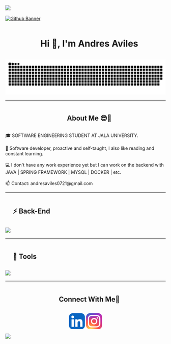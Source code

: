 <!--horizontal divider(gradiant)-->
<img src="https://user-images.githubusercontent.com/73097560/115834477-dbab4500-a447-11eb-908a-139a6edaec5c.gif">

<a target="_blank" rel="noopener noreferrer" href="https://www.linkedin.com/in/andresavilesdev/"><img src="./imgs/BannerEnglish.png" alt="Github Banner" style="max-width: 100%;"></a>

<!--h1 without bottom border-->
<div id="user-content-toc">
  <ul align="center">
    <summary><h1 style="display: inline-block">Hi 👋, I'm Andres Aviles</h1></summary>
  </ul>
</div>

<!--- snake -->
<div align="center">
  <img  src="https://github.com/1999AZZAR/1999AZZAR/blob/readme/resources/grid-snake.svg"
       alt="snake" /></a>
</div>

<hr>

<!--h2 without bottom border-->
<div id="user-content-toc">
  <ul align="center">
    <summary><h2 style="display: inline-block">About Me 😎🤏</h2></summary>
  </ul>
</div>
<p align="left">
  🎓 SOFTWARE ENGINEERING STUDENT AT JALA UNIVERSITY. <br><br>
  📝 Software developer, proactive and self-taught, I also like reading and constant learning. <br><br>
  💻 I don't have any work experience yet but I can work on the backend with JAVA | SPRING FRAMEWORK | MYSQL | DOCKER | etc. <br><br>
  📫 Contact: andresaviles0721@gmail.com
  
</p>

</p>        
<hr>
<!-- BBACKEND -->
<div id="user-content-toc">
  <ul align="left">
    <summary><h2 style="display: inline-block">⚡ Back-End</h2></summary>
  </ul>
</div>
<!--tech stack icons-->
<p align="left">
  <a href="https://skillicons.dev">
    <img src="https://skillicons.dev/icons?i=aws,pycharm,py,idea,java,spring,hibernate,graphql,maven,postgresql,mysql,supabase,sqlite&perline=6" />
  </a>
</p>
<hr>

<!-- TOOLS -->
<div id="user-content-toc">
  <ul align="left">
    <summary><h2 style="display: inline-block">🔧 Tools</h2></summary>
  </ul>
</div>
<!--tech stack icons-->
<p align="left">
  <a href="https://skillicons.dev">
    <img src="https://skillicons.dev/icons?i=postman,linux,docker,git,gitlab,github,ubuntu,kafka,notion&perline=6" />
  </a>
</p>
<hr>

<!-- Connect with me -->
<!--h2 without bottom border-->
<div id="user-content-toc">
  <ul align="center">
    <summary><h2 style="display: inline-block">Connect With Me🤝</h2></summary>
  </ul>
</div>

<!--icons and links-->
<p align="center">
<a href="https://www.linkedin.com/in/andresavilesdev/" target="blank"><img align="center" src="https://github.com/tandpfun/skill-icons/blob/main/icons/LinkedIn.svg" alt="linkedin" height="50" width="50" /></a>
<a href="https://www.instagram.com/andrxxs___/" target="blank"><img align="center" src="https://github.com/tandpfun/skill-icons/blob/main/icons/Instagram.svg" alt="instagram" height="50" width="50" /></a>
  
</p>


<!--horizontal divider(gradiant)-->
<img src="https://user-images.githubusercontent.com/73097560/115834477-dbab4500-a447-11eb-908a-139a6edaec5c.gif">
